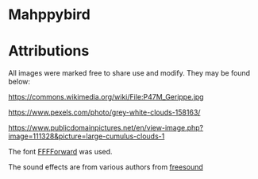 # Mahppybird


# Attributions
All images were marked free to share use and modify. They may be found below: 

https://commons.wikimedia.org/wiki/File:P47M_Gerippe.jpg

https://www.pexels.com/photo/grey-white-clouds-158163/

https://www.publicdomainpictures.net/en/view-image.php?image=111328&picture=large-cumulus-clouds-1

The font [FFFForward](http://www.1001fonts.com/fff-forward-font.html) was used.

The sound effects are from various authors from [freesound](https://freesound.org/)

